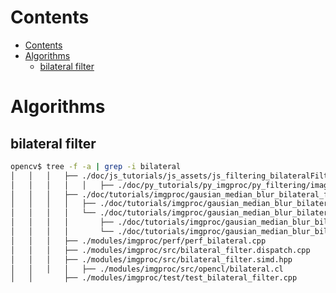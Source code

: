 <!--

@created at 2020-06-22

#
#
#

-->

# Contents

- [Contents](#contents)
- [Algorithms](#algorithms)
  - [bilateral filter](#bilateral-filter)

<!--

- <div align="left"><img src="xxx" height="" width="640" /></div>

#
#
#

<details>
<summary>
</summary>
<br/>
</details>

-->

# Algorithms

## bilateral filter

```bash
opencv$ tree -f -a | grep -i bilateral
│   │   │   ├── ./doc/js_tutorials/js_assets/js_filtering_bilateralFilter.html
│   │   │   │   │   ├── ./doc/py_tutorials/py_imgproc/py_filtering/images/bilateral.jpg
│   │   │   ├── ./doc/tutorials/imgproc/gausian_median_blur_bilateral_filter
│   │   │   │   ├── ./doc/tutorials/imgproc/gausian_median_blur_bilateral_filter/gausian_median_blur_bilateral_filter.markdown
│   │   │   │   └── ./doc/tutorials/imgproc/gausian_median_blur_bilateral_filter/images
│   │   │   │       ├── ./doc/tutorials/imgproc/gausian_median_blur_bilateral_filter/images/Smoothing_Tutorial_Result_Median_Filter.jpg
│   │   │   │       └── ./doc/tutorials/imgproc/gausian_median_blur_bilateral_filter/images/Smoothing_Tutorial_theory_gaussian_0.jpg
│   │   │   ├── ./modules/imgproc/perf/perf_bilateral.cpp
│   │   │   ├── ./modules/imgproc/src/bilateral_filter.dispatch.cpp
│   │   │   ├── ./modules/imgproc/src/bilateral_filter.simd.hpp
│   │   │   │   ├── ./modules/imgproc/src/opencl/bilateral.cl
│   │       ├── ./modules/imgproc/test/test_bilateral_filter.cpp
```

<!--

- <div align="left"><img src="xxx" height="" width="640" /></div>

#
#
#

<details>
<summary>
</summary>
<br/>
</details>

-->
